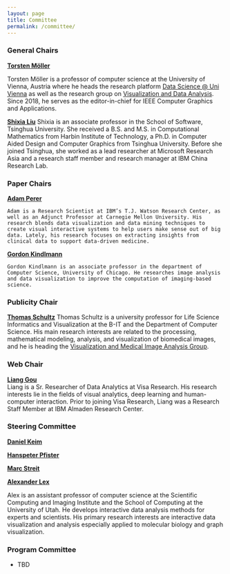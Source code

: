```yaml
---
layout: page
title: Committee
permalink: /committee/
---
```


### General Chairs

**[Torsten Möller](https://cs.univie.ac.at/Torsten.Möller)**  
 
 Torsten Möller is a professor of computer science at the University of Vienna, Austria where he heads the research platform [Data Science @ Uni Vienna](http://datascience.univie.ac.at) as well as the research group on [Visualization and Data Analysis](http://vda.cs.univie.ac.at). Since 2018, he serves as the editor-in-chief for IEEE Computer Graphics and Applications.

**[Shixia Liu](http://shixialiu.com/)**
    Shixia is an associate professor in the School of Software, Tsinghua University. She received a B.S. and M.S. in Computational Mathematics from Harbin Institute of Technology, a Ph.D. in Computer Aided Design and Computer Graphics from Tsinghua University. Before she joined Tsinghua, she worked as a lead researcher at Microsoft Research Asia and a research staff member and research manager at IBM China Research Lab.


### Paper Chairs

**[Adam Perer](http://perer.org/)**  
    
    Adam is a Research Scientist at IBM’s T.J. Watson Research Center, as well as an Adjunct Professor at Carnegie Mellon University. His research blends data visualization and data mining techniques to create visual interactive systems to help users make sense out of big data. Lately, his research focuses on extracting insights from clinical data to support data-driven medicine.


**[Gordon Kindlmann](http://people.cs.uchicago.edu/~glk/)** 

    Gordon Kindlmann is an associate professor in the department of Computer Science, University of Chicago. He researches image analysis and data visualization to improve the computation of imaging-based science.

### Publicity Chair

**[Thomas Schultz](http://cg.cs.uni-bonn.de/en/people/prof-dr-thomas-schultz/)** 
    Thomas Schultz is a university professor for Life Science Informatics and Visualization at the B-IT and the Department of Computer Science. His main research interests are related to the processing, mathematical modeling, analysis, and visualization of biomedical images, and he is heading the [Visualization and Medical Image Analysis Group](http://cg.cs.uni-bonn.de/en/visualization-and-medical-image-analysis-group-prof-thomas-schultz/).


### Web Chair

**[Liang Gou](https://usa.visa.com/about-visa/visa-research/liang-gou.html)**  
Liang is a Sr. Researcher of Data Analytics at Visa Research. His research interests lie in the fields of visual analytics, deep learning and human-computer interaction. Prior to joining Visa Research, Liang was a Research Staff Member at IBM Almaden Research Center.


### Steering Committee

**[Daniel Keim](https://www.vis.uni-konstanz.de/mitglieder/keim/)** 

**[Hanspeter Pfister](http://www.seas.harvard.edu/directory/pfister)** 

**[Marc Streit](http://marc-streit.com/)**

**[Alexander Lex](http://alexander-lex.net/)** 

Alex is an assistant professor of computer science at the Scientific Computing and Imaging Institute and the School of Computing at the University of Utah. He develops interactive data analysis methods for experts and scientists. His primary research interests are interactive data visualization and analysis especially applied to molecular biology and graph visualization.

### Program Committee 

- TBD
